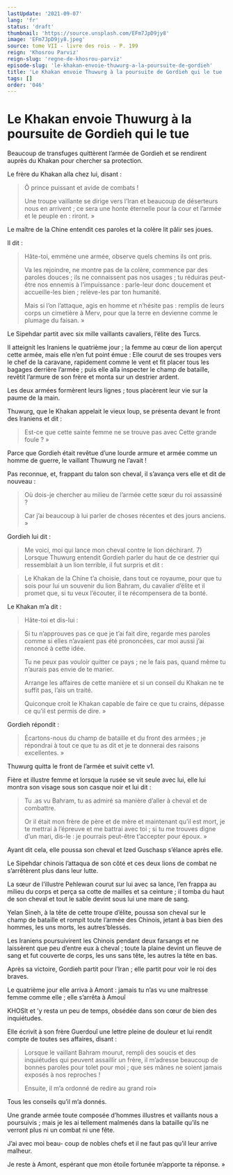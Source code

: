 ```yaml
---
lastUpdate: '2021-09-07'
lang: 'fr'
status: 'draft'
thumbnail: 'https://source.unsplash.com/EFm7JpD9jy8'
image: 'EFm7JpD9jy8.jpeg'
source: tome VII - livre des rois - P. 199
reign: 'Khosrou Parviz'
reign-slug: 'regne-de-khosrou-parviz'
episode-slug: 'le-khakan-envoie-thuwurg-a-la-poursuite-de-gordieh'
title: 'Le Khakan envoie Thuwurg à la poursuite de Gordieh qui le tue | Le Livre des Rois | Shâhnâmeh'
tags: []
order: '046'
---
```


<!-- LTeX: language=fr -->

# Le Khakan envoie Thuwurg à la poursuite de Gordieh qui le tue

Beaucoup de transfuges quittèrent l’armée de Gordieh et se rendirent auprès du Khakan pour chercher sa protection.

Le frère du Khakan alla chez lui, disant :

> Ô prince puissant et avide de combats !
>
> Une troupe vaillante se dirige vers l’Iran et beaucoup de déserteurs nous en arrivent ; ce sera une honte éternelle pour la cour et l’armée et le peuple en : riront. »

Le maître de la Chine entendit ces paroles et la colère lit pâlir ses joues.

Il dit :

> Hâte-toi, emmène une armée, observe quels chemins ils ont pris.
>
> Va les rejoindre, ne montre pas de la colère, commence par des paroles douces ; ils ne connaissent pas nos usages ; tu réduiras peut-être nos ennemis à l’impuissance : parle-leur donc doucement et accueille-les bien ; relève-les par ton humanité.
>
> Mais si l’on l’attaque, agis en homme et n’hésite pas : remplis de leurs corps un cimetière à Merv, pour que la terre en devienne comme le plumage du faisan. »

Le Sipehdar partit avec six mille vaillants cavaliers, l’élite des Turcs.

Il atteignit les Iraniens le quatrième jour ; la femme au cœur de lion aperçut cette armée, mais elle n’en fut point émue : Elle courut de ses troupes vers le chef de la caravane, rapidement comme le vent et fit placer tous les bagages derrière l’armée ; puis elle alla inspecter le champ de bataille, revêtit l’armure de son frère et monta sur un destrier ardent.

Les deux armées formèrent leurs lignes ; tous placèrent leur vie sur la paume de la main.

Thuwurg, que le Khakan appelait le vieux loup, se présenta devant le front des Iraniens et dit :

> Est-ce que cette sainte femme ne se trouve pas avec Cette grande foule ? »

Parce que Gordieh était revêtue d’une lourde armure et armée comme un homme de guerre, le vaillant Thuwurg ne l’avait !

Pas reconnue, et, frappant du talon son cheval, il s’avança vers elle et dit de nouveau :

> Où dois-je chercher au milieu de l’armée cette sœur du roi assassiné ?
>
> Car j’ai beaucoup à lui parler de choses récentes et des jours anciens. »

Gordieh lui dit :

> Me voici, moi qui lance mon cheval contre le lion déchirant. 7)
Lorsque Thuwurg entendit Gordieh parler du haut de ce destrier qui ressemblait à un lion terrible, il fut surpris et dit :

> Le Khakan de la Chine t’a choisie, dans tout ce royaume, pour que tu sois pour lui un souvenir du lion Bahram, du cavalier d’élite et il promet que, si tu veux l’écouter, il te récompensera de ta bonté.

Le Khakan m’a dit :

> Hâte-toi et dis-lui :

> Si tu n’approuves pas ce que je t’ai fait dire, regarde mes paroles comme si elles n’avaient pas été prononcées, car moi aussi j’ai renoncé à cette idée.
>
> Tu ne peux pas vouloir quitter ce pays ; ne le fais pas, quand même tu n’aurais pas envie de te marier.
>
> Arrange les affaires de cette manière et si un conseil du Khakan ne te suffit pas, l’ais un traité.
>
> Quiconque croit le Khakan capable de faire ce que tu crains, dépasse ce qu’il est permis de dire. »

Gordieh répondit :

> Écartons-nous du champ de bataille et du front des armées ; je répondrai à tout ce que tu as dit et je te donnerai des raisons excellentes. »

Thuwurg quitta le front de l’armée et suivit cette v1.

Fière et illustre femme et lorsque la rusée se vit seule avec lui, elle lui montra son visage sous son casque noir et lui dit :

> Tu .as vu Bahram, tu as admiré sa manière d’aller à cheval et de combattre.
>
> Or il était mon frère de père et de mère et maintenant qu’il est mort, je te mettrai à l’épreuve et me battrai avec toi ; si tu me trouves digne d’un mari, dis-le : je pourrais peut-être t’accepter pour époux. »

Ayant dit cela, elle poussa son cheval et Ized Guschasp s’élance après elle.

Le Sipehdar chinois l’attaqua de son côté et ces deux lions de combat ne s’arrêtèrent plus dans leur lutte.

La sœur de l’illustre Pehlewan courut sur lui avec sa lance, l’en frappa au milieu du corps et perça sa cotte de mailles et sa ceinture ; il tomba du haut de son cheval et tout le sable devint sous lui une mare de sang.

Yelan Sineh, à la tête de cette troupe d’élite, poussa son cheval sur le champ de bataille et rompit toute l’armée des Chinois, jetant à bas bien des hommes, les uns morts, les autres’blessés.

Les Iraniens poursuivirent les Chinois pendant deux farsangs et ne laissèrent que peu d’entre eux à cheval ; toute la plaine devint un fleuve de sang et fut couverte de corps, les uns sans tête, les autres la tête en bas.

Après sa victoire, Gordieh partit pour l’Iran ; elle partit pour voir le roi des braves.

Le quatrième jour elle arriva à Amont : jamais tu n’as vu une maîtresse femme comme elle ; elle s’arrêta à Amouî

KHOSlt et ’y resta un peu de temps, obsédée dans son cœur de bien des inquiétudes.

Elle écrivit à son frère Guerdouî une lettre pleine de douleur et lui rendit compte de toutes ses affaires, disant :

> Lorsque le vaillant Bahram mourut, rempli des soucis et des inquiétudes qui peuvent assaillir un frère, il m’adresse beaucoup de bonnes paroles pour tolet pour moi ; que ses mânes ne soient jamais exposés à nos reproches !
>
> Ensuite, il m’a ordonné de redire au grand roi»

Tous les conseils qu’il m’a donnés.

Une grande armée toute composée d’hommes illustres et vaillants nous a poursuivis ; mais je les ai tellement malmenés dans la bataille qu’ils ne verront plus ni un combat ni une fête.

J’ai avec moi beau-
coup de nobles chefs et il ne faut pas qu’il leur arrive malheur.

Je reste à Amont, espérant que mon étoile fortunée m’apporte ta réponse. »
